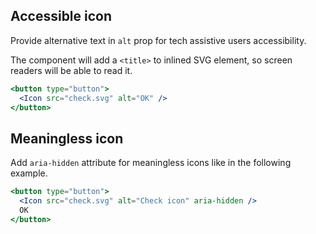 ## Accessible icon

Provide alternative text in `alt` prop for tech assistive users accessibility.

The component will add a `<title>` to inlined SVG element,
so screen readers will be able to read it.

```jsx
<button type="button">
  <Icon src="check.svg" alt="OK" />
</button>
```

## Meaningless icon

Add `aria-hidden` attribute for meaningless icons like in the following
example.

```jsx
<button type="button">
  <Icon src="check.svg" alt="Check icon" aria-hidden />
  OK
</button>
```
